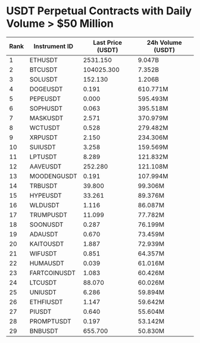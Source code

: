# USDT Perpetual Contracts with Daily Volume > $50 Million

| Rank | Instrument ID | Last Price (USDT) | 24h Volume (USDT) |
|------|---------------|-------------------|-------------------|
| 1 | ETHUSDT | 2531.150 | 9.047B |
| 2 | BTCUSDT | 104025.300 | 7.352B |
| 3 | SOLUSDT | 152.130 | 1.206B |
| 4 | DOGEUSDT | 0.191 | 610.771M |
| 5 | PEPEUSDT | 0.000 | 595.493M |
| 6 | SOPHUSDT | 0.063 | 395.518M |
| 7 | MASKUSDT | 2.571 | 370.979M |
| 8 | WCTUSDT | 0.528 | 279.482M |
| 9 | XRPUSDT | 2.150 | 234.306M |
| 10 | SUIUSDT | 3.258 | 159.569M |
| 11 | LPTUSDT | 8.289 | 121.832M |
| 12 | AAVEUSDT | 252.280 | 121.108M |
| 13 | MOODENGUSDT | 0.191 | 107.994M |
| 14 | TRBUSDT | 39.800 | 99.306M |
| 15 | HYPEUSDT | 33.261 | 89.376M |
| 16 | WLDUSDT | 1.116 | 86.087M |
| 17 | TRUMPUSDT | 11.099 | 77.782M |
| 18 | SOONUSDT | 0.287 | 76.199M |
| 19 | ADAUSDT | 0.670 | 73.459M |
| 20 | KAITOUSDT | 1.887 | 72.939M |
| 21 | WIFUSDT | 0.851 | 64.357M |
| 22 | HUMAUSDT | 0.039 | 61.016M |
| 23 | FARTCOINUSDT | 1.083 | 60.426M |
| 24 | LTCUSDT | 88.070 | 60.026M |
| 25 | UNIUSDT | 6.286 | 59.894M |
| 26 | ETHFIUSDT | 1.147 | 59.642M |
| 27 | PIUSDT | 0.640 | 55.604M |
| 28 | PROMPTUSDT | 0.197 | 53.142M |
| 29 | BNBUSDT | 655.700 | 50.830M |
